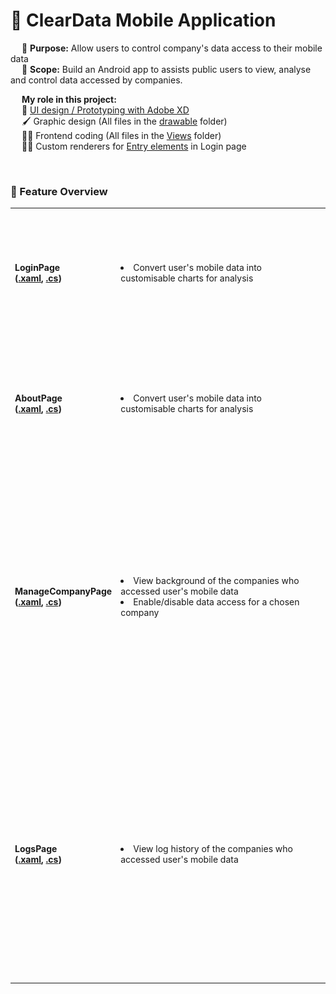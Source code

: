 # 📱 ClearData Mobile Application

&emsp; 🎯 **Purpose:** Allow users to control company's data access to their mobile data <br>
&emsp; 📐 **Scope:**   Build an Android app to assists public users to view, analyse and control data accessed by companies. 
<br>

&emsp; **My role in this project:** <br>
&emsp; 🎨 [UI design / Prototyping with Adobe XD](https://xd.adobe.com/view/85b2e459-6308-46c3-948b-b25e30cfd2de-d0e1/) <br>
&emsp; 🖌 Graphic design (All files in the [drawable](https://github.com/NicoleTYF/ClearData-mobile/tree/master/ClearData/ClearData.Android/Resources/drawable) folder)<br>
&emsp; 👩‍💻  Frontend coding (All files in the [Views](https://github.com/NicoleTYF/ClearData-mobile/tree/master/ClearData/ClearData/Views) folder)<br>
&emsp; 👩‍💻 Custom renderers for [Entry elements](https://github.com/NicoleTYF/ClearData-mobile/blob/master/ClearData/ClearData.Android/LoginEntryRenderer.cs) in Login page 

<br>

### 🔨 Feature Overview
<table>
<tr>
  <td> 
    <b>LoginPage<br>(<a href="https://github.com/NicoleTYF/ClearData-mobile/blob/master/ClearData/ClearData/Views/LoginPage.xaml">.xaml</a>, <a href="https://github.com/NicoleTYF/ClearData-mobile/blob/master/ClearData/ClearData/Views/LoginPage.xaml.cs">.cs</a>)</b>  
  </td>
  <td width="400"><li>Convert user's mobile data into customisable charts for analysis </li></td>
  <td><img src="https://github.com/NicoleTYF/ClearData-mobile/blob/master/Screenshot_20201017-191752.jpg" height="200"/></td>
</tr>
<tr>
  <td> 
    <b>AboutPage<br>(<a href="https://github.com/NicoleTYF/ClearData-mobile/blob/master/ClearData/ClearData/Views/AboutPage.xaml">.xaml</a>, <a href="https://github.com/NicoleTYF/ClearData-mobile/blob/master/ClearData/ClearData/Views/AboutPage.xaml.cs">.cs</a>)</b>  
  </td>
  <td width="400"><li>Convert user's mobile data into customisable charts for analysis </li></td>
  <td><img src="https://github.com/NicoleTYF/ClearData-mobile/blob/master/Capture.PNG" height="200"/></td>
</tr>
<tr>
  <td> 
    <b>ManageCompanyPage<br>(<a href="https://github.com/NicoleTYF/ClearData-mobile/blob/master/ClearData/ClearData/Views/ManageCompanyPage.xaml">.xaml</a>, <a href="https://github.com/NicoleTYF/ClearData-mobile/blob/master/ClearData/ClearData/Views/ManageCompanyPage.xaml.cs">.cs</a>)</b>  
  </td>
  <td width="400"><li>View background of the companies who accessed user's mobile data</li><li>Enable/disable data access for a chosen company </li></td>
  <td><img src="https://github.com/NicoleTYF/ClearData-mobile/blob/master/Screenshot_20201017-191922.jpg" height="200"/>
      <img src="https://github.com/NicoleTYF/ClearData-mobile/blob/master/Screenshot_20201017-192108.jpg" height="200"/></td>
</tr>
<tr>
  <td> 
    <b>LogsPage<br>(<a href="https://github.com/NicoleTYF/ClearData-mobile/blob/master/ClearData/ClearData/Views/LogHistoryCompanyPage.xaml">.xaml</a>, <a href="https://github.com/NicoleTYF/ClearData-mobile/blob/master/ClearData/ClearData/Views/LogHistoryCompanyPage.xaml.cs">.cs</a>)</b>  
  </td>
  <td width="400"><li>View log history of the companies who accessed user's mobile data </li></td>
  <td><img src="https://github.com/NicoleTYF/ClearData-mobile/blob/master/Screenshot_20201017-191900.jpg" height="200"/>
      <img src="https://github.com/NicoleTYF/ClearData-mobile/blob/master/Screenshot_20201017-191914.jpg" height="200"/></td>
</tr> 
</table>

